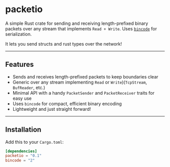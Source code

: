 # packetio

A simple Rust crate for sending and receiving length-prefixed binary packets over any stream
that implements `Read + Write`. Uses [`bincode`](https://crates.io/crates/bincode) for serialization.

It lets you send structs and rust types over the network!

---

## Features

- Sends and receives length-prefixed packets to keep boundaries clear
- Generic over any stream implementing `Read` or `Write`)(`TcpStream`, `BufReader`, etc.)
- Minimal API with a handy `PacketSender` and `PacketReceiver` traits for easy use
- Uses `bincode` for compact, efficient binary encoding
- Lightweight and just straight forward!

---

## Installation

Add this to your `Cargo.toml`:

```toml
[dependencies]
packetio = "0.1"
bincode = "2"
